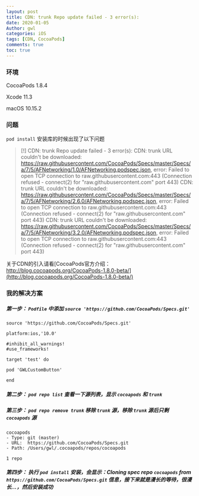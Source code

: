 ```yaml
---
layout: post
title: CDN: trunk Repo update failed - 3 error(s):
date: 2020-01-05
Author: gwl
categories: iOS
tags: [CDN, CocoaPods]
comments: true
toc: true
---
```



### 环境

CocoaPods 1.8.4

Xcode 11.3

macOS 10.15.2

### 问题

`pod install` 安装库的时候出现了以下问题

> [!] CDN: trunk Repo update failed - 3 error(s):
> CDN: trunk URL couldn't be downloaded: https://raw.githubusercontent.com/CocoaPods/Specs/master/Specs/a/7/5/AFNetworking/1.0/AFNetworking.podspec.json, error: Failed to open TCP connection to raw.githubusercontent.com:443 (Connection refused - connect(2) for "raw.githubusercontent.com" port 443)
> CDN: trunk URL couldn't be downloaded: https://raw.githubusercontent.com/CocoaPods/Specs/master/Specs/a/7/5/AFNetworking/2.6.0/AFNetworking.podspec.json, error: Failed to open TCP connection to raw.githubusercontent.com:443 (Connection refused - connect(2) for "raw.githubusercontent.com" port 443)
> CDN: trunk URL couldn't be downloaded: https://raw.githubusercontent.com/CocoaPods/Specs/master/Specs/a/7/5/AFNetworking/3.2.0/AFNetworking.podspec.json, error: Failed to open TCP connection to raw.githubusercontent.com:443 (Connection refused - connect(2) for "raw.githubusercontent.com" port 443)


关于CDN的引入请看[CocoaPods官方介绍：http://blog.cocoapods.org/CocoaPods-1.8.0-beta/](http://blog.cocoapods.org/CocoaPods-1.8.0-beta/)

### 我的解决方案

##### 第一步： `Podfile` 中添加 `source 'https://github.com/CocoaPods/Specs.git'`

```
source 'https://github.com/CocoaPods/Specs.git'

platform:ios,'10.0'

#inhibit_all_warnings!
#use_frameworks!

target 'test' do

pod 'GWLCustomButton'

end
```

##### 第二步： `pod repo list` 查看一下源列表，显示 `cocoapods` 和 `trunk`

##### 第三步： `pod repo remove trunk` 移除 `trunk` 源，移除 `trunk` 源后只剩 `cocoapods` 源

```
cocoapods
- Type: git (master)
- URL:  https://github.com/CocoaPods/Specs.git
- Path: /Users/gwl/.cocoapods/repos/cocoapods

1 repo
```

##### 第四步： 执行 `pod install` 安装，会显示：Cloning spec repo `cocoapods` from `https://github.com/CocoaPods/Specs.git` 信息，接下来就是漫长的等待，很漫长...，然后安装成功